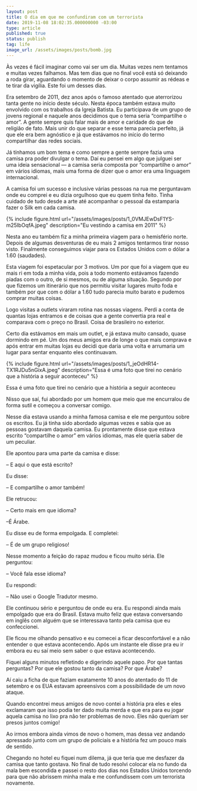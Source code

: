 ```yaml
---
layout: post
title: O dia em que me confundiram com um terrorista
date: 2019-11-08 18:02:35.000000000 -03:00
type: article
published: true
status: publish
tag: life
image_url: /assets/images/posts/bomb.jpg
---
```


Às vezes é fácil imaginar como vai ser um dia. Muitas vezes nem tentamos e muitas vezes falhamos. Mas tem dias que no final você está só deixando a roda girar, aguardando o momento de deixar o corpo assumir as rédeas e te tirar da vigília. Este foi um desses dias.

Era setembro de 2011, dez anos após o famoso atentado que aterrorizou tanta gente no início deste século. Nesta época também estava muito envolvido com os trabalhos da Igreja Batista. Eu participava de um grupo de jovens regional e naquele anos decidimos que o tema seria “compartilhe o amor”. A gente sempre quis falar mais de amor e caridade do que de religião de fato. Mais unir do que separar e esse tema parecia perfeito, já que ele era bem agnóstico e já que estávamos no início do termo compartilhar das redes sociais.

Já tínhamos um bom tema e como sempre a gente sempre fazia uma camisa pra poder divulgar o tema. Daí eu pensei em algo que julguei ser uma ideia sensacional — a camisa seria composta por “compartilhe o amor” em vários idiomas, mais uma forma de dizer que o amor era uma linguagem internacional.

A camisa foi um sucesso e inclusive várias pessoas na rua me perguntavam onde eu comprei e eu dizia orgulhoso que eu quem tinha feito. Tinha cuidado de tudo desde a arte até acompanhar o pessoal da estamparia fazer o Silk em cada camisa.

{% include figure.html 
    url="/assets/images/posts/1_0VMJEwDsF1YS-m25IbOqfA.jpeg"
    description="Eu vestindo a camisa em 2011"
%}

Nesta ano eu também fiz a minha primeira viagem para o hemisfério norte. Depois de algumas desventuras de eu mais 2 amigos tentarmos tirar nosso visto. Finalmente conseguimos viajar para os Estados Unidos com o dólar a 1.60 (saudades).

Esta viagem foi espetacular por 3 motivos. Um por que foi a viagem que eu mais ri em toda a minha vida, pois a todo momento estávamos fazendo piadas com o outro, de si mesmos, ou de alguma situação. Segundo por que fizemos um itinerário que nos permitiu visitar lugares muito foda e também por que com o dólar a 1.60 tudo parecia muito barato e pudemos comprar muitas coisas.

Logo visitas a outlets viraram rotina nas nossas viagens. Perdi a conta de quantas lojas entramos e de coisas que a gente convertia pra real e comparava com o preço no Brasil. Coisa de brasileiro no exterior.

Certo dia estávamos em mais um outlet, e já estava muito cansado, quase dormindo em pé. Um dos meus amigos era de longe o que mais comprava e após entrar em muitas lojas eu decidi que daria uma volta e arrumaria um lugar para sentar enquanto eles continuavam.

{% include figure.html 
    url="/assets/images/posts/1_jeOdHR14-TX1RJDu5nGixA.jpeg"
    description="Essa é uma foto que tirei no cenário que a história a seguir aconteceu"
%}

Essa é uma foto que tirei no cenário que a história a seguir aconteceu

Nisso que saí, fui abordado por um homem que meio que me encurralou de forma sutil e começou a conversar comigo.

Nesse dia estava usando a minha famosa camisa e ele me perguntou sobre os escritos. Eu já tinha sido abordado algumas vezes e sabia que as pessoas gostavam daquela camisa. Eu prontamente disse que estava escrito “compartilhe o amor” em vários idiomas, mas ele queria saber de um peculiar.

Ele apontou para uma parte da camisa e disse:

– E aqui o que está escrito?

Eu disse:

– E compartilhe o amor também!

Ele retrucou:

– Certo mais em que idioma?

–É Árabe.

Eu disse eu de forma empolgada. E completei:

– É de um grupo religioso!

Nesse momento a feição do rapaz mudou e ficou muito séria. Ele perguntou:

– Você fala esse idioma?

Eu respondi:

– Não usei o Google Tradutor mesmo.

Ele continuou sério e perguntou de onde eu era. Eu respondi ainda mais empolgado que era do Brasil. Estava muito feliz que estava conversando em inglês com alguém que se interessava tanto pela camisa que eu confeccionei.

Ele ficou me olhando pensativo e eu comecei a ficar desconfortável e a não entender o que estava acontecendo. Após um instante ele disse pra eu ir embora eu eu saí meio sem saber o que estava acontecendo.

Fiquei alguns minutos refletindo e digerindo aquele papo. Por que tantas perguntas? Por que ele gostou tanto da camisa? Por que Árabe?

Aí caiu a ficha de que faziam exatamente 10 anos do atentado do 11 de setembro e os EUA estavam apreensivos com a possibilidade de um novo ataque.

Quando encontrei meus amigos de novo contei a história pra eles e eles exclamaram que isso podia ter dado muita merda e que era para eu jogar aquela camisa no lixo pra não ter problemas de novo. Eles não queriam ser presos juntos comigo!

Ao irmos embora ainda vimos de novo o homem, mas dessa vez andando apressado junto com um grupo de policiais e a história fez um pouco mais de sentido.

Chegando no hotel eu fiquei num dilema, já que teria que me desfazer da camisa que tanto gostava. No final de tudo resolvi colocar ela no fundo da mala bem escondida e passei o resto dos dias nos Estados Unidos torcendo para que não abrissem minha mala e me confundissem com um terrorista novamente.